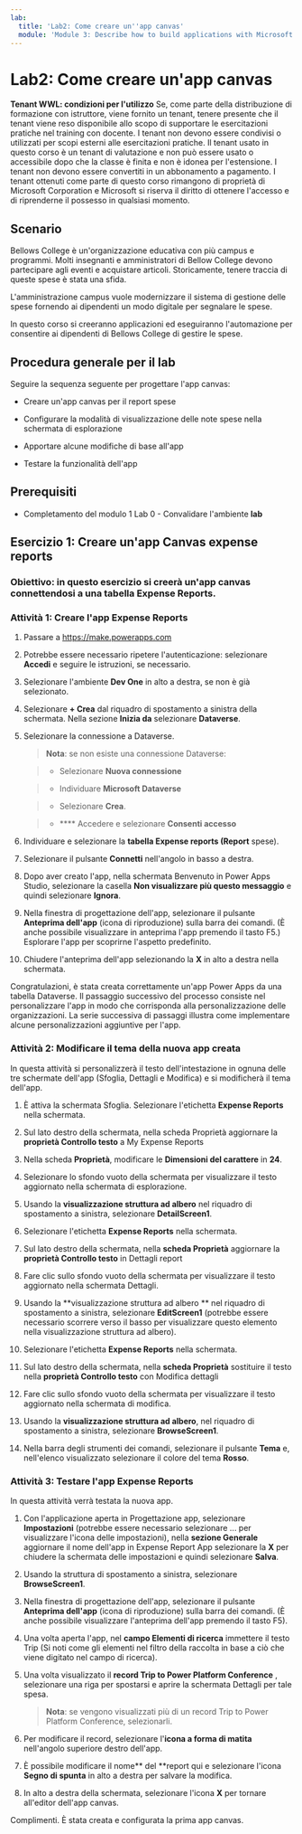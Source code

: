 ```yaml
---
lab:
  title: 'Lab2: Come creare un''app canvas'
  module: 'Module 3: Describe how to build applications with Microsoft Power Apps'
---
```


# Lab2: Come creare un'app canvas

**Tenant WWL: condizioni per l'utilizzo** Se, come parte della distribuzione di formazione con istruttore, viene fornito un tenant, tenere presente che il tenant viene reso disponibile allo scopo di supportare le esercitazioni pratiche nel training con docente. I tenant non devono essere condivisi o utilizzati per scopi esterni alle esercitazioni pratiche. Il tenant usato in questo corso è un tenant di valutazione e non può essere usato o accessibile dopo che la classe è finita e non è idonea per l'estensione. I tenant non devono essere convertiti in un abbonamento a pagamento. I tenant ottenuti come parte di questo corso rimangono di proprietà di Microsoft Corporation e Microsoft si riserva il diritto di ottenere l'accesso e di riprenderne il possesso in qualsiasi momento. 

## Scenario

Bellows College è un'organizzazione educativa con più campus e programmi. Molti insegnanti e amministratori di Bellow College devono partecipare agli eventi e acquistare articoli. Storicamente, tenere traccia di queste spese è stata una sfida. 

L'amministrazione campus vuole modernizzare il sistema di gestione delle spese fornendo ai dipendenti un modo digitale per segnalare le spese. 

In questo corso si creeranno applicazioni ed eseguiranno l'automazione per consentire ai dipendenti di Bellows College di gestire le spese. 


## Procedura generale per il lab

Seguire la sequenza seguente per progettare l'app canvas:

- Creare un'app canvas per il report spese 

- Configurare la modalità di visualizzazione delle note spese nella schermata di esplorazione

- Apportare alcune modifiche di base all'app

- Testare la funzionalità dell'app

## Prerequisiti

- Completamento del modulo 1 Lab 0 - Convalidare l'ambiente **lab**

## Esercizio 1: Creare un'app Canvas expense reports

### Obiettivo: in questo esercizio si creerà un'app canvas connettendosi a una tabella Expense Reports.

### Attività 1: Creare l'app Expense Reports

1. Passare a https://make.powerapps.com

1. Potrebbe essere necessario ripetere l'autenticazione: selezionare **Accedi** e seguire le istruzioni, se necessario.

1. Selezionare l'ambiente **Dev One** in alto a destra, se non è già selezionato.

1. Selezionare **+ Crea** dal riquadro di spostamento a sinistra della schermata. Nella sezione **Inizia da** selezionare **Dataverse**.

1. Selezionare la connessione a Dataverse.

    >**Nota**: se non esiste una connessione Dataverse:

    >   - Selezionare **Nuova connessione**

    >   - Individuare **Microsoft Dataverse**

    >   - Selezionare **Crea**.

    >   - **** Accedere e selezionare **Consenti accesso**

1. Individuare e selezionare la **tabella Expense reports (Report** spese).

1. Selezionare il pulsante **Connetti** nell'angolo in basso a destra.

1. Dopo aver creato l'app, nella schermata Benvenuto in Power Apps Studio, selezionare la casella **Non visualizzare più questo messaggio** e quindi selezionare **Ignora**.

1. Nella finestra di progettazione dell'app, selezionare il pulsante **Anteprima dell'app** (icona di riproduzione) sulla barra dei comandi. (È anche possibile visualizzare in anteprima l'app premendo il tasto F5.) Esplorare l'app per scoprirne l'aspetto predefinito.

1. Chiudere l'anteprima dell'app selezionando la **X** in alto a destra nella schermata.

Congratulazioni, è stata creata correttamente un'app Power Apps da una tabella Dataverse. Il passaggio successivo del processo consiste nel personalizzare l'app in modo che corrisponda alla personalizzazione delle organizzazioni. La serie successiva di passaggi illustra come implementare alcune personalizzazioni aggiuntive per l'app.

### Attività 2: Modificare il tema della nuova app creata

In questa attività si personalizzerà il testo dell'intestazione in ognuna delle tre schermate dell'app (Sfoglia, Dettagli e Modifica) e si modificherà il tema dell'app.

1. È attiva la schermata Sfoglia. Selezionare l'etichetta **Expense Reports** nella schermata.

1. Sul lato destro della schermata, nella scheda Proprietà aggiornare la **proprietà Controllo testo** a My Expense Reports

1. Nella scheda **Proprietà**, modificare le **Dimensioni del carattere** in **24**.

1. Selezionare lo sfondo vuoto della schermata per visualizzare il testo aggiornato nella schermata di esplorazione.

1. Usando la **visualizzazione struttura ad albero** nel riquadro di spostamento a sinistra, selezionare **DetailScreen1**.

1. Selezionare l'etichetta **Expense Reports** nella schermata.

1. Sul lato destro della schermata, nella **scheda Proprietà** aggiornare la **proprietà Controllo testo** in Dettagli report

1. Fare clic sullo sfondo vuoto della schermata per visualizzare il testo aggiornato nella schermata Dettagli.

1. Usando la **visualizzazione struttura ad albero ** nel riquadro di spostamento a sinistra, selezionare **EditScreen1** (potrebbe essere necessario scorrere verso il basso per visualizzare questo elemento nella visualizzazione struttura ad albero).

1. Selezionare l'etichetta **Expense Reports** nella schermata.

1. Sul lato destro della schermata, nella **scheda Proprietà** sostituire il testo nella **proprietà Controllo testo** con Modifica dettagli

1. Fare clic sullo sfondo vuoto della schermata per visualizzare il testo aggiornato nella schermata di modifica.

1. Usando la **visualizzazione struttura ad albero**, nel riquadro di spostamento a sinistra, selezionare **BrowseScreen1**.

1. Nella barra degli strumenti dei comandi, selezionare il pulsante **Tema** e, nell'elenco visualizzato selezionare il colore del tema **Rosso**.

### Attività 3: Testare l'app Expense Reports

In questa attività verrà testata la nuova app.

1. Con l'applicazione aperta in Progettazione app, selezionare **Impostazioni** (potrebbe essere necessario selezionare ... per visualizzare l'icona delle impostazioni), nella **sezione Generale** aggiornare il nome dell'app in Expense Report App selezionare la **X** per chiudere la schermata delle impostazioni e quindi selezionare **Salva**.

1. Usando la struttura di spostamento a sinistra, selezionare **BrowseScreen1**.

1. Nella finestra di progettazione dell'app, selezionare il pulsante **Anteprima dell'app** (icona di riproduzione) sulla barra dei comandi. (È anche possibile visualizzare l'anteprima dell'app premendo il tasto F5).

1. Una volta aperta l'app, nel **campo Elementi di ricerca** immettere il testo Trip (Si noti come gli elementi nel filtro della raccolta in base a ciò che viene digitato nel campo di ricerca).

1. Una volta visualizzato il **record Trip to Power Platform Conference** , selezionare una riga per spostarsi e aprire la schermata Dettagli per tale spesa.
 
    >**Nota**: se vengono visualizzati più di un record Trip to Power Platform Conference, selezionarli.

1. Per modificare il record, selezionare l'**icona a forma di matita** nell'angolo superiore destro dell'app.

1. È possibile modificare il nome** del **report qui e selezionare l'icona **Segno di spunta** in alto a destra per salvare la modifica.

1. In alto a destra della schermata, selezionare l'icona **X** per tornare all'editor dell'app canvas.

Complimenti. È stata creata e configurata la prima app canvas.

 
